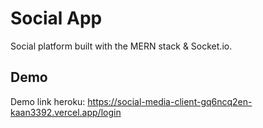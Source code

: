 # Social App

Social platform built with the MERN stack & Socket.io.

## Demo

Demo link heroku: https://social-media-client-gq6ncq2en-kaan3392.vercel.app/login

